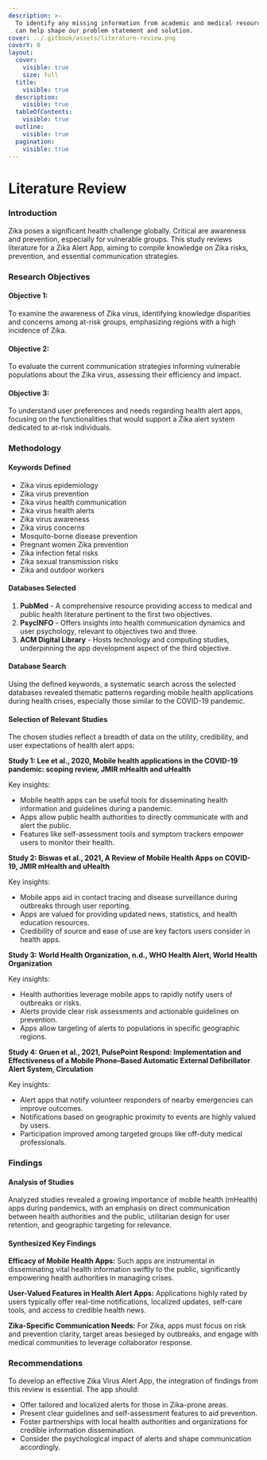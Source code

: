 ```yaml
---
description: >-
  To identify any missing information from academic and medical resources that
  can help shape our problem statement and solution.
cover: ../.gitbook/assets/literature-review.png
coverY: 0
layout:
  cover:
    visible: true
    size: full
  title:
    visible: true
  description:
    visible: true
  tableOfContents:
    visible: true
  outline:
    visible: true
  pagination:
    visible: true
---
```


# Literature Review

### Introduction

Zika poses a significant health challenge globally. Critical are awareness and prevention, especially for vulnerable groups. This study reviews literature for a Zika Alert App, aiming to compile knowledge on Zika risks, prevention, and essential communication strategies.

### Research Objectives

#### **Objective 1:**

To examine the awareness of Zika virus, identifying knowledge disparities and concerns among at-risk groups, emphasizing regions with a high incidence of Zika.

#### Objective 2:

To evaluate the current communication strategies informing vulnerable populations about the Zika virus, assessing their efficiency and impact.

#### Objective 3:

To understand user preferences and needs regarding health alert apps, focusing on the functionalities that would support a Zika alert system dedicated to at-risk individuals.

### Methodology

#### Keywords Defined

* Zika virus epidemiology
* Zika virus prevention
* Zika virus health communication
* Zika virus health alerts
* Zika virus awareness
* Zika virus concerns
* Mosquito-borne disease prevention
* Pregnant women Zika prevention
* Zika infection fetal risks
* Zika sexual transmission risks
* Zika and outdoor workers

#### Databases Selected

1. **PubMed** - A comprehensive resource providing access to medical and public health literature pertinent to the first two objectives.
2. **PsycINFO** - Offers insights into health communication dynamics and user psychology, relevant to objectives two and three.
3. **ACM Digital Library** - Hosts technology and computing studies, underpinning the app development aspect of the third objective.

#### Database Search

Using the defined keywords, a systematic search across the selected databases revealed thematic patterns regarding mobile health applications during health crises, especially those similar to the COVID-19 pandemic.

#### Selection of Relevant Studies

The chosen studies reflect a breadth of data on the utility, credibility, and user expectations of health alert apps:

**Study 1: Lee et al., 2020, Mobile health applications in the COVID-19 pandemic: scoping review, JMIR mHealth and uHealth**

Key insights:

* Mobile health apps can be useful tools for disseminating health information and guidelines during a pandemic.
* Apps allow public health authorities to directly communicate with and alert the public.
* Features like self-assessment tools and symptom trackers empower users to monitor their health.

**Study 2: Biswas et al., 2021, A Review of Mobile Health Apps on COVID-19, JMIR mHealth and uHealth**

Key insights:

* Mobile apps aid in contact tracing and disease surveillance during outbreaks through user reporting.
* Apps are valued for providing updated news, statistics, and health education resources.
* Credibility of source and ease of use are key factors users consider in health apps.

**Study 3: World Health Organization, n.d., WHO Health Alert, World Health Organization**

Key insights:

* Health authorities leverage mobile apps to rapidly notify users of outbreaks or risks.&#x20;
* Alerts provide clear risk assessments and actionable guidelines on prevention.
* Apps allow targeting of alerts to populations in specific geographic regions.

**Study 4: Gruen et al., 2021, PulsePoint Respond: Implementation and Effectiveness of a Mobile Phone–Based Automatic External Defibrillator Alert System, Circulation**

Key insights:

* Alert apps that notify volunteer responders of nearby emergencies can improve outcomes.
* Notifications based on geographic proximity to events are highly valued by users.
* Participation improved among targeted groups like off-duty medical professionals.

### Findings

#### Analysis of Studies

Analyzed studies revealed a growing importance of mobile health (mHealth) apps during pandemics, with an emphasis on direct communication between health authorities and the public, utilitarian design for user retention, and geographic targeting for relevance.

#### Synthesized Key Findings

**Efficacy of Mobile Health Apps:** Such apps are instrumental in disseminating vital health information swiftly to the public, significantly empowering health authorities in managing crises.

**User-Valued Features in Health Alert Apps:** Applications highly rated by users typically offer real-time notifications, localized updates, self-care tools, and access to credible health news.

**Zika-Specific Communication Needs:** For Zika, apps must focus on risk and prevention clarity, target areas besieged by outbreaks, and engage with medical communities to leverage collaborator response.

### Recommendations

To develop an effective Zika Virus Alert App, the integration of findings from this review is essential. The app should:

* Offer tailored and localized alerts for those in Zika-prone areas.
* Present clear guidelines and self-assessment features to aid prevention.
* Foster partnerships with local health authorities and organizations for credible information dissemination.
* Consider the psychological impact of alerts and shape communication accordingly.
